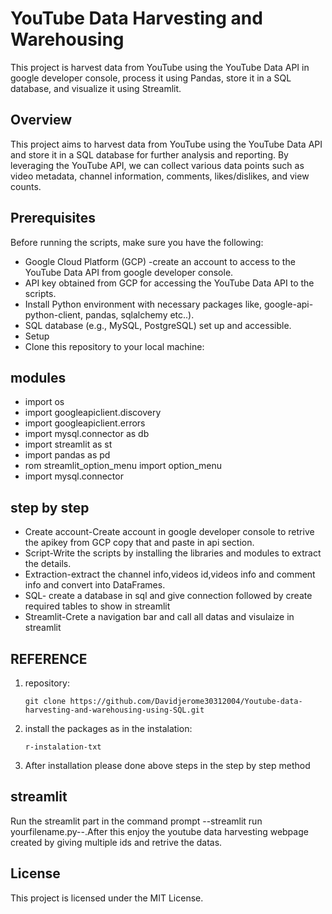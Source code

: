 # YouTube Data Harvesting and Warehousing

This project is  harvest data from YouTube using the YouTube Data API in  google developer console, process it using Pandas, store it in a SQL database, and visualize it using Streamlit.

## Overview

This project aims to harvest data from YouTube using the YouTube Data API and store it in a SQL database for further analysis and reporting. By leveraging the YouTube API, we can collect various data points such as video metadata, channel information, comments, likes/dislikes, and view counts.

## Prerequisites
Before running the scripts, make sure you have the following:

 - Google Cloud Platform (GCP) -create an account to access to the YouTube Data API from google developer console.
 - API key obtained from GCP for accessing the YouTube Data API to the scripts.
 - Install Python environment with necessary packages like, google-api-python-client, pandas, sqlalchemy etc..).
 - SQL database (e.g., MySQL, PostgreSQL) set up and accessible.
 - Setup
 - Clone this repository to your local machine:

## modules
  - import os
  - import googleapiclient.discovery
  - import googleapiclient.errors
  - import mysql.connector as db
  - import streamlit as st
  - import pandas as pd 
  - rom streamlit_option_menu import option_menu
  - import mysql.connector

## step by step
-  Create account-Create account in google developer console to retrive the apikey from GCP copy that and paste in api section.
-  Script-Write the scripts by installing the libraries and modules to extract the details.
-  Extraction-extract the channel info,videos id,videos info and comment info and convert into DataFrames.
-  SQL- create a database in sql and give connection followed by create required tables to show in streamlit
-  Streamlit-Crete a navigation  bar and call all datas and visulaize in streamlit 

## REFERENCE
1. repository:

    ```
    git clone https://github.com/Davidjerome30312004/Youtube-data-harvesting-and-warehousing-using-SQL.git
    ```
2. install the packages as in the instalation:

    ```
    r-instalation-txt
    ```

3. After installation please done above steps in the step by step method


## streamlit

Run the streamlit part in the command prompt --streamlit run yourfilename.py--.After this enjoy the youtube data harvesting webpage created by giving multiple ids and retrive the datas.


## License
This project is licensed under the MIT License.


